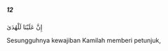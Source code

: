 ##### 12

<span class="ayah">إِنَّ عَلَيْنَا لَلْهُدَىٰ</span>

<span class="ayah_translation">Sesungguhnya kewajiban Kamilah memberi petunjuk,</span>
